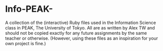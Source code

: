 # Info-PEAK-
A collection of the (interactive) Ruby files used in the Information Science class in PEAK, The University of Tokyo. All are as written by Alex TW and should not be copied exactly for any future assignments by the same teacher or otherwise. (However, using these files as an inspiration for your own project is fine.)

